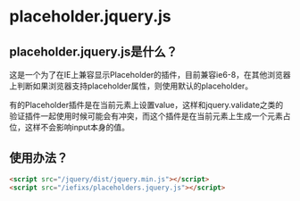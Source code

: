 # placeholder.jquery.js


## placeholder.jquery.js是什么？

这是一个为了在IE上兼容显示Placeholder的插件，目前兼容ie6-8，在其他浏览器上判断如果浏览器支持placeholder属性，则使用默认的placeholder。

有的Placeholder插件是在当前元素上设置value，这样和jquery.validate之类的验证插件一起使用时候可能会有冲突，而这个插件是在当前元素上生成一个元素占位，这样不会影响input本身的值。



## 使用办法？

```html
<script src="/jquery/dist/jquery.min.js"></script>
<script src="/iefixs/placeholders.jquery.js"></script>
```